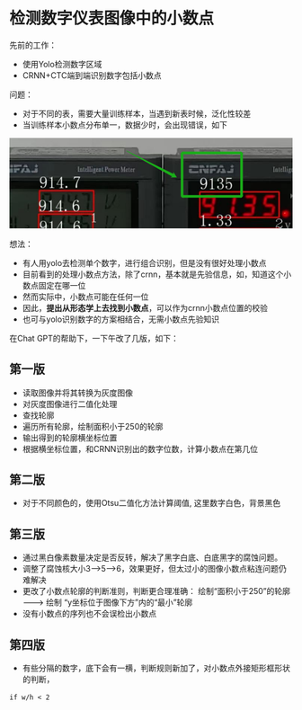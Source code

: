 # 检测数字仪表图像中的小数点
先前的工作：
* 使用Yolo检测数字区域
* CRNN+CTC端到端识别数字包括小数点

问题：
* 对于不同的表，需要大量训练样本，当遇到新表时候，泛化性较差
* 当训练样本小数点分布单一，数据少时，会出现错误，如下
<div align=center><img src="https://github.com/lijinchao98/decimal-point-detection/blob/master/dataset/1678371858428.png" width="600px" alt="wrong"></div>

想法：
* 有人用yolo去检测单个数字，进行组合识别，但是没有很好处理小数点
* 目前看到的处理小数点方法，除了crnn，基本就是先验信息，如，知道这个小数点固定在哪一位
* 然而实际中，小数点可能在任何一位
* 因此，**提出从形态学上去找到小数点**，可以作为crnn小数点位置的校验
* 也可与yolo识别数字的方案相结合，无需小数点先验知识

在Chat GPT的帮助下，一下午改了几版，如下：

## 第一版
* 读取图像并将其转换为灰度图像
* 对灰度图像进行二值化处理
* 查找轮廓
* 遍历所有轮廓，绘制面积小于250的轮廓
* 输出得到的轮廓横坐标位置
* 根据横坐标位置，和CRNN识别出的数字位数，计算小数点在第几位

## 第二版
* 对于不同颜色的，使用Otsu二值化方法计算阈值, 这里数字白色，背景黑色

## 第三版
* 通过黑白像素数量决定是否反转，解决了黑字白底、白底黑字的腐蚀问题。
* 调整了腐蚀核大小3-->5-->6，效果更好，但太过小的图像小数点粘连问题仍难解决
* 更改了小数点轮廓的判断准则，判断更合理准确：
      绘制“面积小于250”的轮廓  --->   绘制 “y坐标位于图像下方”内的“最小”轮廓
* 没有小数点的序列也不会误检出小数点

## 第四版
* 有些分隔的数字，底下会有一横，判断规则新加了，对小数点外接矩形框形状的判断，
```
if w/h < 2
```


